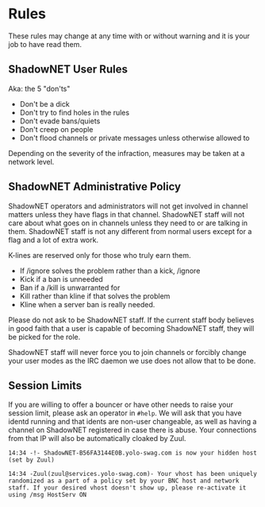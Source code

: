 # Rules

These rules may change at any time with or without warning and it is your job 
to have read them.

## ShadowNET User Rules

Aka: the 5 "don'ts"

 - Don't be a dick
 - Don't try to find holes in the rules
 - Don't evade bans/quiets
 - Don't creep on people
 - Don't flood channels or private messages unless otherwise allowed to

Depending on the severity of the infraction, measures may be taken at a network 
level.

## ShadowNET Administrative Policy

ShadowNET operators and administrators will not get involved in channel matters 
unless they have flags in that channel. ShadowNET staff will not care about 
what goes on in channels unless they need to or are talking in them. ShadowNET 
staff is not any different from normal users except for a flag and a lot of 
extra work.

K-lines are reserved only for those who truly earn them.

 - If /ignore solves the problem rather than a kick, /ignore
 - Kick if a ban is unneeded
 - Ban if a /kill is unwarranted for
 - Kill rather than kline if that solves the problem
 - Kline when a server ban is really needed.

Please do not ask to be ShadowNET staff. If the current staff body believes in 
good faith that a user is capable of becoming ShadowNET staff, they will be 
picked for the role.

ShadowNET staff will never force you to join channels or forcibly change your 
user modes as the IRC daemon we use does not allow that to be done.

## Session Limits

If you are willing to offer a bouncer or have other needs to raise your session 
limit, please ask an operator in `#help`. We will ask that you have identd 
running and that idents are non-user changeable, as well as having a channel on 
ShadowNET registered in case there is abuse. Your connections from that IP will 
also be automatically cloaked by Zuul.

`14:34 -!- ShadowNET-B56FA3144E0B.yolo-swag.com is now your hidden host (set by Zuul)`

`14:34 -Zuul(zuul@services.yolo-swag.com)- Your vhost has been uniquely randomized as a part of a policy set by your BNC host and network staff. If your desired vhost doesn't show up, please re-activate it using /msg HostServ ON`


